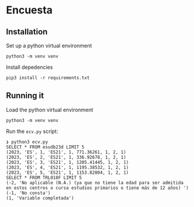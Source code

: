 # Encuesta

## Installation

Set up a python virtual environment

    python3 -m venv venv

Install depedencies

    pip3 install -r requirements.txt

## Running it

Load the python virtual environment

    python3 -m venv venv

Run the `ecv.py` script:

    ❯ python3 ecv.py
    SELECT * FROM esudb23d LIMIT 5
    (2023, 'ES', 1, 'ES21', 1, 771.36261, 1, 2, 1)
    (2023, 'ES', 2, 'ES21', 1, 336.92678, 1, 2, 1)
    (2023, 'ES', 3, 'ES21', 1, 1205.41445, 1, 2, 1)
    (2023, 'ES', 4, 'ES21', 1, 1195.38532, 1, 2, 1)
    (2023, 'ES', 5, 'ES21', 1, 1153.82804, 1, 2, 1)
    SELECT * FROM TRL010F LIMIT 5
    (-2, 'No aplicable (N.A.) (ya que no tiene la edad para ser admitida en estos centros o cursa estudios primarios o tiene más de 12 años) ')
    (-1, 'No consta')
    (1, 'Variable completada')
